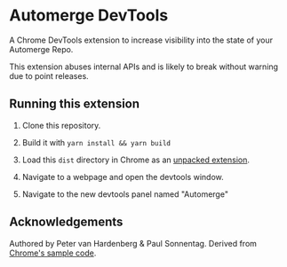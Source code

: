 # Automerge DevTools

A Chrome DevTools extension to increase visibility into the state of your Automerge Repo.

This extension abuses internal APIs and is likely to break without warning due to point releases.

## Running this extension

1. Clone this repository.
2. Build it with `yarn install && yarn build`

3. Load this `dist` directory in Chrome as an [unpacked extension](https://developer.chrome.com/docs/extensions/mv3/getstarted/development-basics/#load-unpacked).
4. Navigate to a webpage and open the devtools window.
5. Navigate to the new devtools panel named "Automerge"

## Acknowledgements

Authored by Peter van Hardenberg & Paul Sonnentag. Derived from [Chrome's sample code](https://github.com/GoogleChrome/chrome-extensions-samples/tree/main/api-samples/devtools/inspectedWindow).
